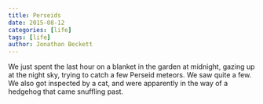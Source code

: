 ```yaml
---
title: Perseids
date: 2015-08-12
categories: [life]
tags: [life]
author: Jonathan Beckett
---
```


We just spent the last hour on a blanket in the garden at midnight, gazing up at the night sky, trying to catch a few Perseid meteors. We saw quite a few. We also got inspected by a cat, and were apparently in the way of a hedgehog that came snuffling past.